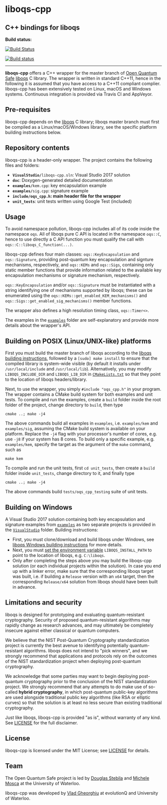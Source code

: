 # liboqs-cpp

## C++ bindings for liboqs

**Build status:**

[![Build Status](https://api.travis-ci.com/open-quantum-safe/liboqs-cpp.svg?branch=master)](https://travis-ci.com/open-quantum-safe/liboqs-cpp)

[![Build status](https://ci.appveyor.com/api/projects/status/1xjgtc25bpujm8w9?svg=true)](https://ci.appveyor.com/project/dstebila/liboqs-cpp)

---

**liboqs-cpp** offers a C++ wrapper for the master branch of [Open Quantum Safe](https://openquantumsafe.org/) [liboqs](https://github.com/open-quantum-safe/liboqs/) C library. The wrapper is written in standard C++11, hence in the following it is assumed that you have access to a C++11 compliant complier. liboqs-cpp has been extensively tested on Linux, macOS and Windows systems. Continuous integration is provided via Travis CI and AppVeyor.

## Pre-requisites

liboqs-cpp depends on the [liboqs](https://github.com/open-quantum-safe/liboqs) C library; liboqs master branch must first be compiled as a Linux/macOS/Windows library, see the specific platform building instructions below.

Repository contents
--------

liboqs-cpp is a header-only wrapper. The project contains the following files
and folders:

 - **`VisualStudio/`**`liboqs-cpp.sln`: Visual Studio 2017 solution
 - **`doc`**: Doxygen-generated detailed documentation
 - **`examples/`**`kem.cpp`: key encapsulation example
 - **`examples/`**`sig.cpp`: signature example
 - **`include/oqs_cpp.h`: main header file for the wrapper**
 - **`unit_tests`**: unit tests written using Google Test (included)

Usage
-----

To avoid namespace pollution, liboqs-cpp includes all of its code inside the namespace `oqs`. All of liboqs pure C API is located
in the namespace `oqs::C`, hence to use directly a C API function you must qualify the call with `oqs::C::liboqs_C_function(...)`. 

liboqs-cpp defines four main classes: `oqs::KeyEncapsulation` and `oqs::Signature`, providing post-quantum key encapsulation and signture mechanisms, respectively, and 
`oqs::KEMs` and `oqs::Sigs`, containing only static member functions that provide information related to the available key encapsulation mechanisms or signature mechanism, respectively. 

`oqs::KeyEncapsulation` and/or `oqs::Signature` must be instantiated with a string identifying one of mechanisms supported by liboqs; these can be enumerated using the `oqs::KEMs::get_enabled_KEM_mechanisms()` and `oqs::Sigs::get_enabled_sig_mechanisms()` member functions. 

The wrapper also defines a high resolution timing class, `oqs::Timer<>`.

The examples in the [`examples`](https://github.com/open-quantum-safe/liboqs-cpp/tree/master/examples) folder are self-explanatory and provide more details about the wrapper's API.

Building on POSIX (Linux/UNIX-like) platforms
--------------------------------------------

First you must build the master branch of liboqs according to the [liboqs building instructions](https://github.com/open-quantum-safe/liboqs#building), followed by a `[sudo] make install` to ensure that the compiled library is system-wide visible (by default it installs under `/usr/local/include` and `/usr/local/lib`). Alternatively, you may modify `LIBOQS_INCLUDE_DIR` and `LIBOQS_LIB_DIR` in [`CMakeLists.txt`](https://github.com/open-quantum-safe/liboqs-cpp/blob/master/CMakeLists.txt) so that they point to the location of liboqs headers/library.

Next, to use the wrapper, you simply `#include "oqs_cpp.h"` in your program. The wrapper contains
a CMake build system for both examples and unit tests. To compile and run the examples, create a `build` folder inside the root folder of the project, change
directory to `build`, then type 

`cmake ..; make -j4`

The above commands build all examples in `examples`, i.e. `examples/kem` and `examples/sig`, assuming
the CMake build system is available on your platform.
Replace the `-j4` flag with your
processor's number of cores, e.g. use `-j8` if your system has 8 cores.
To build only a specific example, e.g. `examples/kem`, specify the target as the argument of the `make` command, such as

`make kem`

To compile and run the unit tests, first `cd unit_tests`, then create a `build` folder inside `unit_tests`, change directory to it, and finally type

`cmake ..; make -j4`

The above commands build `tests/oqs_cpp_testing` suite of unit tests.


Building on Windows
--------------------------------

A Visual Studio 2017 solution containing both key encapsulation and signature examples from [`examples`](https://github.com/open-quantum-safe/liboqs-cpp/tree/master/examples) as two separate projects is provided in the [`VisualStudio`](https://github.com/open-quantum-safe/liboqs-cpp/tree/master/VisualStudio) folder. Building instructions:

- First, you must clone/download and build liboqs under Windows, see [liboqs Windows building instructions](https://github.com/open-quantum-safe/liboqs#building-and-running-on-windows) for more details.
- Next, you must [set the environment variable](https://stackoverflow.com/a/32463213/3093378) `LIBOQS_INSTALL_PATH` to point to the location of liboqs, e.g. `C:\liboqs`. 
- Only after completing the steps above you may build the liboqs-cpp solution (or each individual projects within the solution). In case you end up with a linker error, make sure that the corresponding liboqs target was built, i.e. if building a `Release` version with an `x64` target, then the corresponding `Release/x64` solution from liboqs should have been built in advance.


Limitations and security
------------------------

liboqs is designed for prototyping and evaluating quantum-resistant cryptography. Security of proposed quantum-resistant algorithms may rapidly change as research advances, and may ultimately be completely insecure against either classical or quantum computers.

We believe that the NIST Post-Quantum Cryptography standardization project is currently the best avenue to identifying potentially quantum-resistant algorithms. liboqs does not intend to "pick winners", and we strongly recommend that applications and protocols rely on the outcomes of the NIST standardization project when deploying post-quantum cryptography.

We acknowledge that some parties may want to begin deploying post-quantum cryptography prior to the conclusion of the NIST standardization project. We strongly recommend that any attempts to do make use of so-called **hybrid cryptography**, in which post-quantum public-key algorithms are used alongside traditional public key algorithms (like RSA or elliptic curves) so that the solution is at least no less secure than existing traditional cryptography.

Just like liboqs, liboqs-cpp is provided "as is", without warranty of any kind. See [LICENSE](https://github.com/open-quantum-safe/liboqs-cpp/blob/master/LICENSE) for the full disclaimer.

License
-------

liboqs-cpp is licensed under the MIT License; see [LICENSE](https://github.com/open-quantum-safe/liboqs-cpp/blob/master/LICENSE) for details.

Team
----

The Open Quantum Safe project is led by [Douglas Stebila](https://www.douglas.stebila.ca/research/) and [Michele Mosca](http://faculty.iqc.uwaterloo.ca/mmosca/) at the University of Waterloo.

liboqs-cpp was developed by [Vlad Gheorghiu](http://vsoftco.github.io) at evolutionQ and University of Waterloo.
